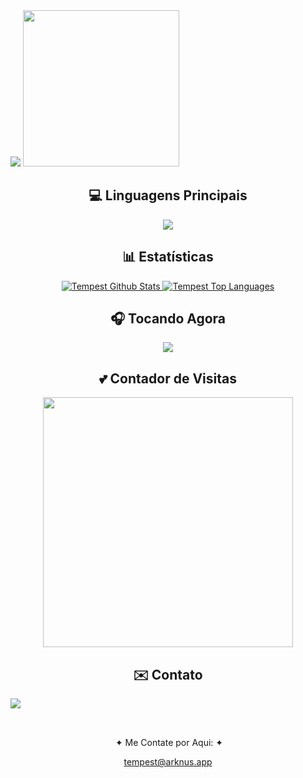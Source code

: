 <div align="left">
  <a>
    <img src="https://media.discordapp.net/attachments/1126666947195576340/1155623952270503966/tempest_profile.png">
         <img src="http://sunny.dbmmods.com:20034/avatar/978685854912499712" width="250" height="auto">
  </a>
</div>

<div align="center">
  <h2>💻 Linguagens Principais</h2>
  <img src="https://media.discordapp.net/attachments/1011356766304477235/1155628796897136750/tempest_progamming_language.png">
</div>

<div align="center">
  <h2>📊 Estatísticas</h2>
  <a href="https://github.com/anuraghazra/github-readme-stats">
    <img alt="Tempest Github Stats" src="https://denvercoder1-github-readme-stats.vercel.app/api?username=TempestDBM&show_icons=true&count_private=true&theme=react&hide_border=true&bg_color=0D1117" />
  </a>
  <a href="https://github.com/anuraghazra/github-readme-stats">
    <img alt="Tempest Top Languages" src="https://denvercoder1-github-readme-stats.vercel.app/api/top-langs/?username=TempestDBM&langs_count=8&layout=compact&theme=react&hide_border=true&bg_color=0D1117" />
  </a>
</div>

<div align="center">
  <h2>🎧 Tocando Agora</h2>
  <a>
    <img src="https://spotify-github-profile.vercel.app/api/view?uid=qzntab8jymzrwmyip1f5rpdyn&cover_image=true&theme=default&show_offline=false&background_color=121212&interchange=false&bar_color_cover=false" />
  </a>
</div>

<div align="center">
  <h2>💕 Contador de Visitas</h2>
  <a href="https://discord.com/users/978685854912499712">
    <img width="400" src="https://count.getloli.com/get/@tempestdbm?theme=rule34">
  </a>
</div>

<div align="center">
   <h2>✉️ Contato</h2>
   <img src="https://media.discordapp.net/attachments/1126666947195576340/1155637573205631128/rimuru_random.png" align="left">
   <p align="left">
      
   &nbsp;
   
   &nbsp;
    
   &nbsp;&#10022; Me Contate por Aqui: &#10022;

   tempest@arknus.app
   </p>
</div>


